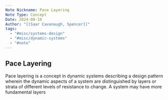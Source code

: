 ```yaml
---
Note Nickname: Pace Layering
Note Type: Concept
Date: 2024-08-10
Author: "[[Saar Cavanaugh, Spencer]]"
tags:
  - "#misc/systems-design"
  - "#misc/dynamic-systems"
  - "#note"
---
```

## Pace Layering

Pace layering is a concept in dynamic systems describing a design pattern wherein the dynamic aspects of a system are distinguished by layers or strata of different levels of resistance to change. A system may have more fundamental layers 